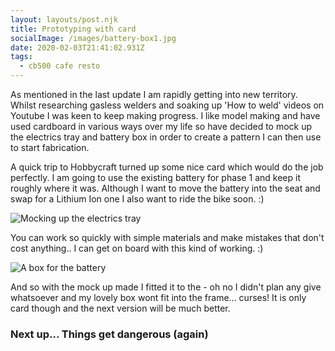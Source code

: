 ```yaml
---
layout: layouts/post.njk
title: Prototyping with card
socialImage: /images/battery-box1.jpg
date: 2020-02-03T21:41:02.931Z
tags:
  - cb500 cafe resto
---
```

As mentioned in the last update I am rapidly getting into new territory. Whilst researching gasless welders and soaking up 'How to weld' videos on Youtube I was keen to keep making progress. I like model making and have used cardboard in various ways over my life so have decided to mock up the electrics tray and battery box in order to create a pattern I can then use to start fabrication.

A quick trip to Hobbycraft turned up some nice card which would do the job perfectly. I am going to use the existing battery for phase 1 and keep it roughly where it was. Although I want to move the battery into the seat and swap for a Lithium Ion one I also want to ride the bike soon. :) 

![Mocking up the electrics tray](/images/battery-box0.jpg "Mocking up the electrics tray")

You can work so quickly with simple materials and make mistakes that don't cost anything.. I can get on board with this kind of working. :) 

![A box for the battery](/images/battery-box1.jpg "A box for the battery")

And so with the mock up made I fitted it to the - oh no I didn't plan any give whatsoever and my lovely box wont fit into the frame... curses! It is only card though and the next version will be much better.

### Next up... Things get dangerous (again)
